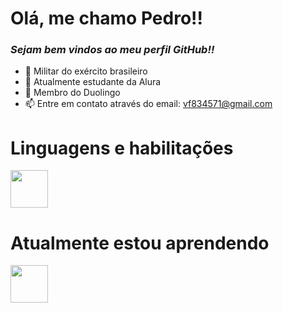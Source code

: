 # Olá, me chamo Pedro!!
### _Sejam bem vindos ao meu perfil GitHub!!_

- 🔭 Militar do exército brasileiro
- 🌱 Atualmente estudante da Alura
- 🌱 Membro do Duolingo
- 📫 Entre em contato através do email: vf834571@gmail.com

# Linguagens e habilitações

<img src="https://cdn.jsdelivr.net/gh/devicons/devicon/icons/git/git-plain-wordmark.svg" height="60"/>

# Atualmente estou aprendendo

<img src="https://cdn.jsdelivr.net/gh/devicons/devicon/icons/javascript/javascript-original.svg" height="60" />
  
          
          
